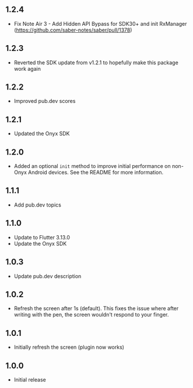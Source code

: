 ## 1.2.4

- Fix Note Air 3 - Add Hidden API Bypass for SDK30+ and init RxManager (https://github.com/saber-notes/saber/pull/1378)

## 1.2.3

- Reverted the SDK update from v1.2.1 to hopefully make this package work again

## 1.2.2

- Improved pub.dev scores

## 1.2.1

- Updated the Onyx SDK

## 1.2.0

- Added an optional `init` method to improve initial performance on non-Onyx Android devices. See the README for more information.

## 1.1.1

- Add pub.dev topics

## 1.1.0

- Update to Flutter 3.13.0
- Update the Onyx SDK

## 1.0.3

* Update pub.dev description

## 1.0.2

* Refresh the screen after 1s (default). This fixes the issue where after writing with
  the pen, the screen wouldn't respond to your finger.

## 1.0.1

* Initially refresh the screen (plugin now works)

## 1.0.0

* Initial release
